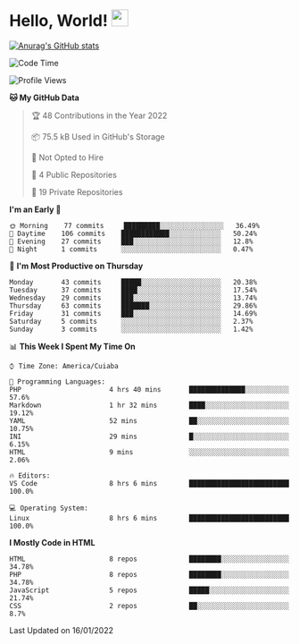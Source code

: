 
# Hello, World! <img src="https://raw.githubusercontent.com/MartinHeinz/MartinHeinz/master/wave.gif" width="30px">

[![Anurag's GitHub stats](https://github-readme-stats.vercel.app/api?username=ilismarque&count_private=true&show_icons=true&theme=dracula)](https://github.com/anuraghazra/github-readme-stats)

<!--START_SECTION:waka-->
![Code Time](http://img.shields.io/badge/Code%20Time-8%20hrs%2025%20mins-blue)

![Profile Views](http://img.shields.io/badge/Profile%20Views-67-blue)

**🐱 My GitHub Data** 

> 🏆 48 Contributions in the Year 2022
 > 
> 📦 75.5 kB Used in GitHub's Storage 
 > 
> 🚫 Not Opted to Hire
 > 
> 📜 4 Public Repositories 
 > 
> 🔑 19 Private Repositories  
 > 
**I'm an Early 🐤** 

```text
🌞 Morning    77 commits     █████████░░░░░░░░░░░░░░░░   36.49% 
🌆 Daytime    106 commits    ████████████░░░░░░░░░░░░░   50.24% 
🌃 Evening    27 commits     ███░░░░░░░░░░░░░░░░░░░░░░   12.8% 
🌙 Night      1 commits      ░░░░░░░░░░░░░░░░░░░░░░░░░   0.47%

```
📅 **I'm Most Productive on Thursday** 

```text
Monday       43 commits     █████░░░░░░░░░░░░░░░░░░░░   20.38% 
Tuesday      37 commits     ████░░░░░░░░░░░░░░░░░░░░░   17.54% 
Wednesday    29 commits     ███░░░░░░░░░░░░░░░░░░░░░░   13.74% 
Thursday     63 commits     ███████░░░░░░░░░░░░░░░░░░   29.86% 
Friday       31 commits     ███░░░░░░░░░░░░░░░░░░░░░░   14.69% 
Saturday     5 commits      ░░░░░░░░░░░░░░░░░░░░░░░░░   2.37% 
Sunday       3 commits      ░░░░░░░░░░░░░░░░░░░░░░░░░   1.42%

```


📊 **This Week I Spent My Time On** 

```text
⌚︎ Time Zone: America/Cuiaba

💬 Programming Languages: 
PHP                      4 hrs 40 mins       ██████████████░░░░░░░░░░░   57.6% 
Markdown                 1 hr 32 mins        ████░░░░░░░░░░░░░░░░░░░░░   19.12% 
YAML                     52 mins             ██░░░░░░░░░░░░░░░░░░░░░░░   10.75% 
INI                      29 mins             █░░░░░░░░░░░░░░░░░░░░░░░░   6.15% 
HTML                     9 mins              ░░░░░░░░░░░░░░░░░░░░░░░░░   2.06%

🔥 Editors: 
VS Code                  8 hrs 6 mins        █████████████████████████   100.0%

💻 Operating System: 
Linux                    8 hrs 6 mins        █████████████████████████   100.0%

```

**I Mostly Code in HTML** 

```text
HTML                     8 repos             ████████░░░░░░░░░░░░░░░░░   34.78% 
PHP                      8 repos             ████████░░░░░░░░░░░░░░░░░   34.78% 
JavaScript               5 repos             █████░░░░░░░░░░░░░░░░░░░░   21.74% 
CSS                      2 repos             ██░░░░░░░░░░░░░░░░░░░░░░░   8.7%

```



 Last Updated on 16/01/2022
<!--END_SECTION:waka-->

<!--
**ilismarque/ilismarque** is a ✨ _special_ ✨ repository because its `README.md` (this file) appears on your GitHub profile.

Here are some ideas to get you started:

- 🔭 I’m currently working on ...
- 🌱 I’m currently learning ...
- 👯 I’m looking to collaborate on ...
- 🤔 I’m looking for help with ...
- 💬 Ask me about ...
- 📫 How to reach me: ...
- 😄 Pronouns: ...
- ⚡ Fun fact: ...
-->
